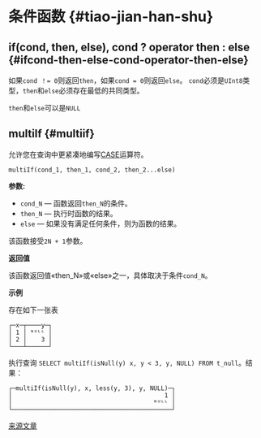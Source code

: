 # 条件函数 {#tiao-jian-han-shu}

## if(cond, then, else), cond ? operator then : else {#ifcond-then-else-cond-operator-then-else}

如果`cond ！= 0`则返回`then`，如果`cond = 0`则返回`else`。
`cond`必须是`UInt8`类型，`then`和`else`必须存在最低的共同类型。

`then`和`else`可以是`NULL`

## multiIf {#multiif}

允许您在查询中更紧凑地编写[CASE](../operators.md#operator_case)运算符。

    multiIf(cond_1, then_1, cond_2, then_2...else)

**参数:**

-   `cond_N` — 函数返回`then_N`的条件。
-   `then_N` — 执行时函数的结果。
-   `else` — 如果没有满足任何条件，则为函数的结果。

该函数接受`2N + 1`参数。

**返回值**

该函数返回值«then\_N»或«else»之一，具体取决于条件`cond_N`。

**示例**

存在如下一张表

    ┌─x─┬────y─┐
    │ 1 │ ᴺᵁᴸᴸ │
    │ 2 │    3 │
    └───┴──────┘

执行查询 `SELECT multiIf(isNull(y) x, y < 3, y, NULL) FROM t_null`。结果：

    ┌─multiIf(isNull(y), x, less(y, 3), y, NULL)─┐
    │                                          1 │
    │                                       ᴺᵁᴸᴸ │
    └────────────────────────────────────────────┘

[来源文章](https://clickhouse.tech/docs/en/query_language/functions/conditional_functions/) <!--hide-->
